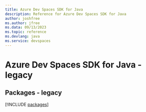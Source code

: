 ```yaml
---
title: Azure Dev Spaces SDK for Java
description: Reference for Azure Dev Spaces SDK for Java
author: joshfree
ms.author: jfree
ms.data: 09/13/2023
ms.topic: reference
ms.devlang: java
ms.service: devspaces
---
```

# Azure Dev Spaces SDK for Java - legacy
## Packages - legacy
[!INCLUDE [packages](dev-spaces-index.md)]